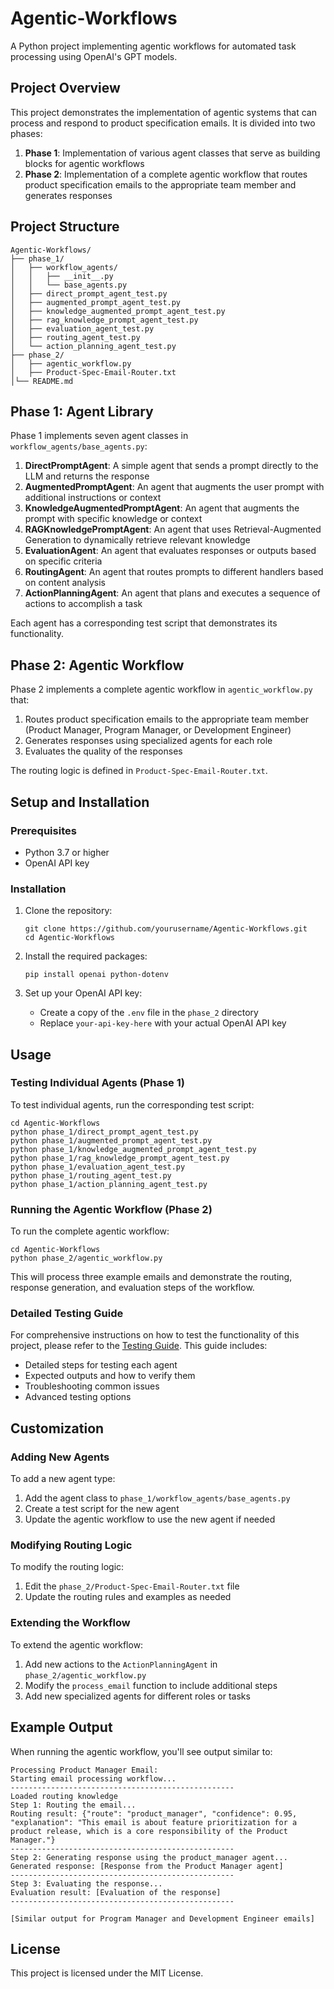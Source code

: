 # Agentic-Workflows

A Python project implementing agentic workflows for automated task processing using OpenAI's GPT models.

## Project Overview

This project demonstrates the implementation of agentic systems that can process and respond to product specification emails. It is divided into two phases:

1. **Phase 1**: Implementation of various agent classes that serve as building blocks for agentic workflows
2. **Phase 2**: Implementation of a complete agentic workflow that routes product specification emails to the appropriate team member and generates responses

## Project Structure

```
Agentic-Workflows/
├── phase_1/
│   ├── workflow_agents/
│   │   ├── __init__.py
│   │   └── base_agents.py
│   ├── direct_prompt_agent_test.py
│   ├── augmented_prompt_agent_test.py
│   ├── knowledge_augmented_prompt_agent_test.py
│   ├── rag_knowledge_prompt_agent_test.py
│   ├── evaluation_agent_test.py
│   ├── routing_agent_test.py
│   └── action_planning_agent_test.py
├── phase_2/
│   ├── agentic_workflow.py
│   ├── Product-Spec-Email-Router.txt
│└── README.md
```

## Phase 1: Agent Library

Phase 1 implements seven agent classes in `workflow_agents/base_agents.py`:

1. **DirectPromptAgent**: A simple agent that sends a prompt directly to the LLM and returns the response
2. **AugmentedPromptAgent**: An agent that augments the user prompt with additional instructions or context
3. **KnowledgeAugmentedPromptAgent**: An agent that augments the prompt with specific knowledge or context
4. **RAGKnowledgePromptAgent**: An agent that uses Retrieval-Augmented Generation to dynamically retrieve relevant knowledge
5. **EvaluationAgent**: An agent that evaluates responses or outputs based on specific criteria
6. **RoutingAgent**: An agent that routes prompts to different handlers based on content analysis
7. **ActionPlanningAgent**: An agent that plans and executes a sequence of actions to accomplish a task

Each agent has a corresponding test script that demonstrates its functionality.

## Phase 2: Agentic Workflow

Phase 2 implements a complete agentic workflow in `agentic_workflow.py` that:

1. Routes product specification emails to the appropriate team member (Product Manager, Program Manager, or Development Engineer)
2. Generates responses using specialized agents for each role
3. Evaluates the quality of the responses

The routing logic is defined in `Product-Spec-Email-Router.txt`.

## Setup and Installation

### Prerequisites

- Python 3.7 or higher
- OpenAI API key

### Installation

1. Clone the repository:
   ```
   git clone https://github.com/yourusername/Agentic-Workflows.git
   cd Agentic-Workflows
   ```

2. Install the required packages:
   ```
   pip install openai python-dotenv
   ```

3. Set up your OpenAI API key:
   - Create a copy of the `.env` file in the `phase_2` directory
   - Replace `your-api-key-here` with your actual OpenAI API key

## Usage

### Testing Individual Agents (Phase 1)

To test individual agents, run the corresponding test script:

```
cd Agentic-Workflows
python phase_1/direct_prompt_agent_test.py
python phase_1/augmented_prompt_agent_test.py
python phase_1/knowledge_augmented_prompt_agent_test.py
python phase_1/rag_knowledge_prompt_agent_test.py
python phase_1/evaluation_agent_test.py
python phase_1/routing_agent_test.py
python phase_1/action_planning_agent_test.py
```

### Running the Agentic Workflow (Phase 2)

To run the complete agentic workflow:

```
cd Agentic-Workflows
python phase_2/agentic_workflow.py
```

This will process three example emails and demonstrate the routing, response generation, and evaluation steps of the workflow.

### Detailed Testing Guide

For comprehensive instructions on how to test the functionality of this project, please refer to the [Testing Guide](TESTING_GUIDE.md). This guide includes:

- Detailed steps for testing each agent
- Expected outputs and how to verify them
- Troubleshooting common issues
- Advanced testing options

## Customization

### Adding New Agents

To add a new agent type:

1. Add the agent class to `phase_1/workflow_agents/base_agents.py`
2. Create a test script for the new agent
3. Update the agentic workflow to use the new agent if needed

### Modifying Routing Logic

To modify the routing logic:

1. Edit the `phase_2/Product-Spec-Email-Router.txt` file
2. Update the routing rules and examples as needed

### Extending the Workflow

To extend the agentic workflow:

1. Add new actions to the `ActionPlanningAgent` in `phase_2/agentic_workflow.py`
2. Modify the `process_email` function to include additional steps
3. Add new specialized agents for different roles or tasks

## Example Output

When running the agentic workflow, you'll see output similar to:

```
Processing Product Manager Email:
Starting email processing workflow...
--------------------------------------------------
Loaded routing knowledge
Step 1: Routing the email...
Routing result: {"route": "product_manager", "confidence": 0.95, "explanation": "This email is about feature prioritization for a product release, which is a core responsibility of the Product Manager."}
--------------------------------------------------
Step 2: Generating response using the product_manager agent...
Generated response: [Response from the Product Manager agent]
--------------------------------------------------
Step 3: Evaluating the response...
Evaluation result: [Evaluation of the response]
--------------------------------------------------

[Similar output for Program Manager and Development Engineer emails]
```

## License

This project is licensed under the MIT License.
